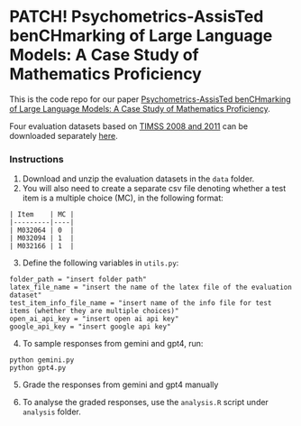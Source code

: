 # PATCH! Psychometrics-AssisTed benCHmarking of Large Language Models: A Case Study of Mathematics Proficiency
 
This is the code repo for our paper [Psychometrics-AssisTed benCHmarking of Large Language Models: A Case Study of Mathematics Proficiency](https://arxiv.org/abs/2404.01799).

Four evaluation datasets based on [TIMSS 2008 and 2011](https://nces.ed.gov/timss/released-questions.asp) can be downloaded separately [here](https://zenodo.org/records/12531906). 

### Instructions
1. Download and unzip the evaluation datasets in the `data` folder.
2. You will also need to create a separate csv file denoting whether a test item is a multiple choice (MC), in the following format:

```angular2html
| Item    | MC |
|---------|----|
| M032064 | 0  |
| M032094 | 1  |
| M032166 | 1  |
```
3. Define the following variables in `utils.py`:

```angular2html
folder_path = "insert folder path"
latex_file_name = "insert the name of the latex file of the evaluation dataset"
test_item_info_file_name = "insert name of the info file for test items (whether they are multiple choices)"
open_ai_api_key = "insert open ai api key"
google_api_key = "insert google api key"
```

4. To sample responses from gemini and gpt4, run:
```angular2html
python gemini.py
python gpt4.py
```

5. Grade the responses from gemini and gpt4 manually

6. To analyse the graded responses, use the `analysis.R` script under `analysis` folder.